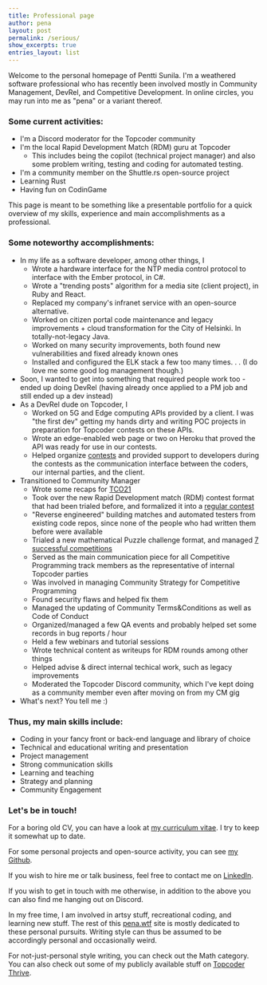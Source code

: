 ```yaml
---
title: Professional page
author: pena
layout: post
permalink: /serious/
show_excerpts: true
entries_layout: list
---
```


Welcome to the personal homepage of Pentti Sunila. I'm a weathered software professional who has recently been involved mostly in Community Management, DevRel, and Competitive Development. In online circles, you may run into me as "pena" or a variant thereof.

###  Some current activities:

* I'm a Discord moderator for the Topcoder community
* I'm the local Rapid Development Match (RDM) guru at Topcoder
  * This includes being the copilot (technical project manager) and also some problem writing, testing and coding for automated testing.
* I'm a community member on the Shuttle.rs open-source project
* Learning Rust
* Having fun on CodinGame

This page is meant to be something like a presentable portfolio for a quick overview of my skills, experience and main accomplishments as a professional.

### Some noteworthy accomplishments:

* In my life as a software developer, among other things, I
  * Wrote a hardware interface for the NTP media control protocol to interface with the Ember protocol, in C#.
  * Wrote a "trending posts" algorithm for a media site (client project), in Ruby and React.
  * Replaced my company's infranet service with an open-source alternative.
  * Worked on citizen portal code maintenance and legacy improvements + cloud transformation for the City of Helsinki. In totally-not-legacy Java.
  * Worked on many security improvements, both found new vulnerabilities and fixed already known ones
  * Installed and configured the ELK stack a few too many times. . . (I do love me some good log management though.)
* Soon, I wanted to get into something that required people work too - ended up doing DevRel (having already once applied to a PM job and still ended up a dev instead)
* As a DevRel dude on Topcoder, I 
  * Worked on 5G and Edge computing APIs provided by a client. I was "the first dev" getting my hands dirty and writing POC projects in preparation for Topcoder contests on these APIs.
  * Wrote an edge-enabled web page or two on Heroku that proved the API was ready for use in our contests.
  * Helped organize [contests](https://www.topcoder.com/challenges?bucket=allPast&search=EdgeNet&tracks[DS]=true&tracks[Des]=true&tracks[Dev]=true&tracks[QA]=true&types[]=CH&types[]=F2F&types[]=TSK) and provided support to developers during the contests as the communication interface between the coders, our internal parties, and the client.
* Transitioned to Community Manager
  * Wrote some recaps for [TCO21](https://www.topcoder.com/blog/?s=TCO21&so=&o=)
  * Took over the new Rapid Development match (RDM) contest format that had been trialed before, and formalized it into a [regular contest](https://www.topcoder.com/challenges?bucket=allPast&search=RDM&tracks[DS]=true&tracks[Des]=true&tracks[Dev]=true&tracks[QA]=true&types[]=CH&types[]=F2F&types[]=TSK)
  * "Reverse engineered" building matches and automated testers from existing code repos, since none of the people who had written them before were available
  * Trialed a new mathematical Puzzle challenge format, and managed [7 successful competitions](https://www.topcoder.com/challenges?bucket=allPast&search=Puzzle&tracks[DS]=true&tracks[Des]=true&tracks[Dev]=true&tracks[QA]=true&types[]=CH&types[]=F2F&types[]=TSK)
  * Served as the main communication piece for all Competitive Programming track members as the representative of internal Topcoder parties
  * Was involved in managing Community Strategy for Competitive Programming
  * Found security flaws and helped fix them
  * Managed the updating of Community Terms&Conditions as well as Code of Conduct
  * Organized/managed a few QA events and probably helped set some records in bug reports / hour
  * Held a few webinars and tutorial sessions
  * Wrote technical content as writeups for RDM rounds among other things
  * Helped advise & direct internal techical work, such as legacy improvements
  * Moderated the Topcoder Discord community, which I've kept doing as a community member even after moving on from my CM gig
* What's next? You tell me :)

### Thus, my main skills include:
* Coding in your fancy front or back-end language and library of choice
* Technical and educational writing and presentation
* Project management
* Strong communication skills
* Learning and teaching
* Strategy and planning
* Community Engagement

### Let's be in touch!

For a boring old CV, you can have a look at [my curriculum vitae](https://github.com/gingerdeer/cv/blob/master/cv.pdf). I try to keep it somewhat up to date.

For some personal projects and open-source activity, you can see [my Github](https://github.com/gingerdeer). 

If you wish to hire me or talk business, feel free to contact me on [LinkedIn](https://www.linkedin.com/in/pentti-sunila-a967a1123/).

If you wish to get in touch with me otherwise, in addition to the above you can also find me hanging out on Discord.

In my free time, I am involved in artsy stuff, recreational coding, and learning new stuff. The rest of this [pena.wtf](https://pena.wtf) site is mostly dedicated to these personal pursuits. Writing style can thus be assumed to be accordingly personal and occasionally weird.

For not-just-personal style writing, you can check out the Math category. You can also check out some of my publicly available stuff on [Topcoder Thrive](https://www.topcoder.com/thrive/search?author=Pentti%20Sunila).

